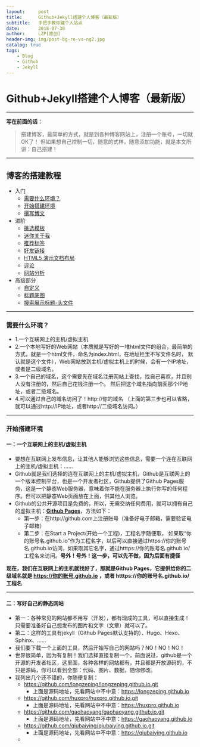 ```yaml
---
layout:     post
title:      Github+Jekyll搭建个人博客（最新版）
subtitle:   手把手教你建个人站点
date:       2018-07-30
author:     LZP[原创]
header-img: img/post-bg-re-vs-ng2.jpg
catalog: true
tags:
    - Blog
    - Github
    - Jekyll
---
```


# Github+Jekyll搭建个人博客（最新版）

------

**写在前面的话：**

> 搭建博客，最简单的方式，就是到各种博客网站上，注册一个账号，一切就OK了！
> 但如果想自己控制一切，随意的式样，随意添加功能，就是本文所讲：自己搭建！ 

------

## 博客的搭建教程

* 入门
	* [需要什么环境？](#需要什么环境？)
	* [开始搭建环境](#开始搭建环境)
	* [撰写博文](#撰写博文)
* 进阶
	* [挑选模板](#挑选模板)
	* [迷你关于我](#mini-about-me)
	* [推荐标签](#featured-tags)
	* [好友链接](#friends)
	* [HTML5 演示文档布局](#keynote-layout)
	* [评论](#comment)
	* [网站分析](#analytics) 
* 高级部分
	* [自定义](#customization)
	* [标题底图](#header-image)
	* [搜索展示标题-头文件](#seo-title)

****

### 需要什么环境？

- 1.一个互联网上的主机/虚拟主机
- 2.一个本地写好的Web网站（本质就是写好的一堆html文件的组合，最简单的方式，就是一个html文件，命名为index.html，在地址栏里不写文件名时， 
    默认就是这个文件），Web网站放到主机/虚拟主机上的时候，会有一个IP地址，或者是二级域名。
- 3.一个自己的域名，这个需要先在域名注册网站上查找，找自己喜欢，并且别人没有注册的，然后自己花钱注册一个。
    然后把这个域名指向前面那个IP地址，或者二级域名。
- 4.可以通过自己的域名访问了！http://你的域名 （上面的第三步也可以省略，就可以通过http://IP地址，或者http://二级域名访问。）

****

### 开始搭建环境

#### 一：一个互联网上的主机/虚拟主机

 - 要想在互联网上发布信息，让其他人能够浏览这些信息，需要一个连在互联网上的主机/虚拟主机：......
 - Github就是我们选择的连在互联网上的主机/虚拟主机，Github是互联网上的一个版本控制平台，也是一个开发者社区，Github提供了Github Pages服务，这是一个静态Web服务器，意味着你不能在服务器上执行你写的任何程序。但可以把静态Web页面放在上面，供其他人浏览。
 - Github的公共开源项目是免费的，所以，无需交纳任何费用，就可以拥有自己的虚拟主机：[**Github Pages**](http://github.com)，方法如下：
	- 第一步：在http://github.com上注册账号（准备好电子邮箱，需要验证电子邮箱）
	- 第二步：在Start a Project(开始一个工程)，工程名字随便取，  如果取“你的账号名.github.io”作为工程名字，以后可以直接通过https://你的账号名.github.io访问，如果取其它名字，通过htttps://你的账号名.github.io/工程名来访问。**号外！号外！这一步，可以先不做，因为后面有捷径**

**现在，我们在互联网上的主机就找好了，那就是Github Pages，它提供给你的二级域名就是 https://你的账号.github.io ，或者 htttps://你的账号名.github.io/工程名**

----

#### 二：写好自己的静态网站
 - 第一：各种常见的网站都不用写（开发），都有现成的工具，可以直接生成！只需要准备好自己想发布的图片和文字（文章）就可以了。
 - 第二：这样的工具有jekyll（Github Pages默认支持的）、Hugo、Hexo、Sphinx、......
 - 我们要下载一个上面的工具，然后开始写自己的网站吗？NO！NO！NO！
 - 世界很简单，因为有复制！我们选择直接复制一个，前面说过，github是一个开源的开发者社区，这里面，各种各样的网站都有，并且都是开放源码的，不只是源码，你可以看到全部：代码、图片、数据，随你修改。
 - 我列出几个还不错的，你随便复制：
	- https://github.com/longzeping/longzeping.github.io.git
		- 上面是源码地址，先看网站中不中意：https://longzeping.github.io
	- https://github.com/huxpro/huxpro.github.io.git
		- 上面是源码地址，先看网站中不中意：https://huxpro.github.io
	- https://github.com/gaohaoyang/gaohaoyang.github.io.git
  		- 上面是源码地址，先看网站中不中意：https://gaohaoyang.github.io
	- https://github.com/qiubaiying/qiubaiying.github.io.git
  		- 上面是源码地址，先看网站中不中意：https://qiubaiying.github.io
	- 